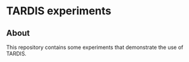 # TARDIS experiments

## About

This repository contains some experiments that demonstrate the use of TARDIS. 
